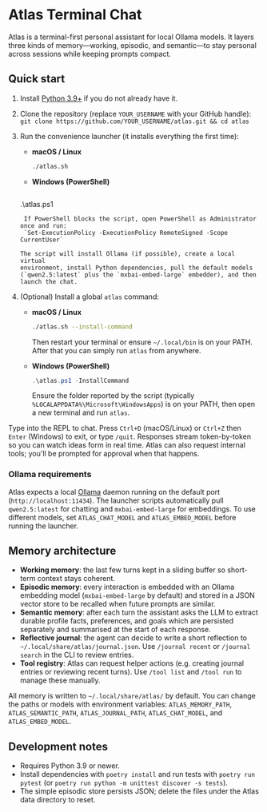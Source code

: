 # Atlas Terminal Chat

Atlas is a terminal-first personal assistant for local Ollama models. It layers
three kinds of memory—working, episodic, and semantic—to stay personal across
sessions while keeping prompts compact.

## Quick start

1. Install [Python 3.9+](https://www.python.org/downloads/) if you do not already have it.
2. Clone the repository (replace `YOUR_USERNAME` with your GitHub handle):
   `git clone https://github.com/YOUR_USERNAME/atlas.git && cd atlas`
3. Run the convenience launcher (it installs everything the first time):

   - **macOS / Linux**
     ```bash
     ./atlas.sh
     ```
   - **Windows (PowerShell)**
     ```powershell
   .\atlas.ps1
   ```
    If PowerShell blocks the script, open PowerShell as Administrator once and run:
    `Set-ExecutionPolicy -ExecutionPolicy RemoteSigned -Scope CurrentUser`

   The script will install Ollama (if possible), create a local virtual
   environment, install Python dependencies, pull the default models
   (`qwen2.5:latest` plus the `mxbai-embed-large` embedder), and then
   launch the chat.

4. (Optional) Install a global `atlas` command:

   - **macOS / Linux**
     ```bash
     ./atlas.sh --install-command
     ```
     Then restart your terminal or ensure `~/.local/bin` is on your PATH. After
     that you can simply run `atlas` from anywhere.

   - **Windows (PowerShell)**
     ```powershell
     .\atlas.ps1 -InstallCommand
     ```
     Ensure the folder reported by the script (typically
     `%LOCALAPPDATA%\Microsoft\WindowsApps`) is on your PATH, then open a new
     terminal and run `atlas`.

Type into the REPL to chat. Press `Ctrl+D` (macOS/Linux) or `Ctrl+Z` then `Enter` (Windows) to exit, or type `/quit`.
Responses stream token-by-token so you can watch ideas form in real time.
Atlas can also request internal tools; you'll be prompted for approval when that happens.

### Ollama requirements

Atlas expects a local [Ollama](https://ollama.com/) daemon running on the
default port (`http://localhost:11434`). The launcher scripts automatically
pull `qwen2.5:latest` for chatting and `mxbai-embed-large` for embeddings.
To use different models, set `ATLAS_CHAT_MODEL` and `ATLAS_EMBED_MODEL`
before running the launcher.

## Memory architecture

- **Working memory**: the last few turns kept in a sliding buffer so short-term
  context stays coherent.
- **Episodic memory**: every interaction is embedded with an Ollama embedding
  model (`mxbai-embed-large` by default) and stored in a JSON vector store to be
  recalled when future prompts are similar.
- **Semantic memory**: after each turn the assistant asks the LLM to extract
  durable profile facts, preferences, and goals which are persisted separately
  and summarised at the start of each response.
- **Reflective journal**: the agent can decide to write a short reflection to
  `~/.local/share/atlas/journal.json`. Use `/journal recent` or `/journal search`
  in the CLI to review entries.
- **Tool registry**: Atlas can request helper actions (e.g. creating journal
  entries or reviewing recent turns). Use `/tool list` and `/tool run` to manage
  these manually.

All memory is written to `~/.local/share/atlas/` by default. You can change the
paths or models with environment variables: `ATLAS_MEMORY_PATH`,
`ATLAS_SEMANTIC_PATH`, `ATLAS_JOURNAL_PATH`, `ATLAS_CHAT_MODEL`, and
`ATLAS_EMBED_MODEL`.

## Development notes

- Requires Python 3.9 or newer.
- Install dependencies with `poetry install` and run tests with
  `poetry run pytest` (or `poetry run python -m unittest discover -s tests`).
- The simple episodic store persists JSON; delete the files under the Atlas
  data directory to reset.
